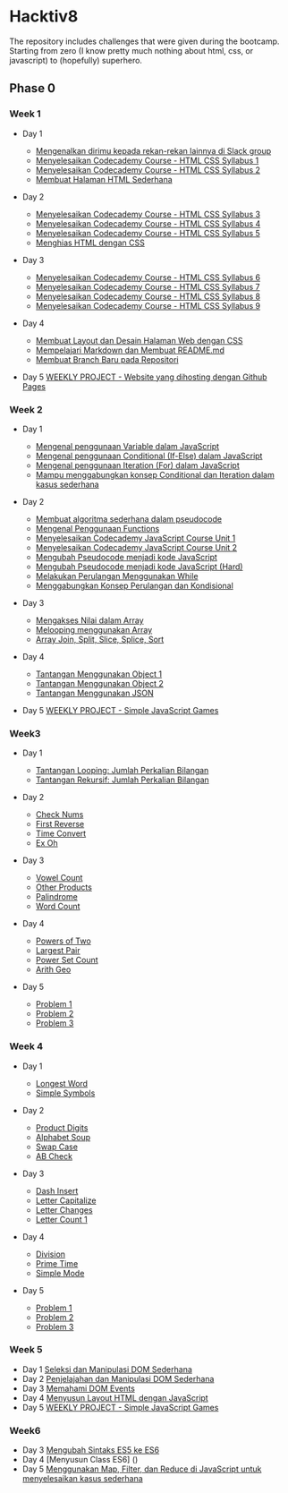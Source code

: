 # Hacktiv8
The repository includes challenges that were given during the bootcamp. Starting from zero (I know pretty much nothing about html, css, or javascript) to (hopefully) superhero.

## Phase 0

### Week 1
* Day 1
  * [Mengenalkan dirimu kepada rekan-rekan lainnya di Slack group](https://github.com/ingelieur/hacktiv8/blob/master/phase%200/w1/d1/Slack-Introduction-Shabrina-V-Inmas.png)
  * [Menyelesaikan Codecademy Course - HTML CSS Syllabus 1](https://github.com/ingelieur/hacktiv8/blob/master/phase%200/w1/d1/Codecademy-Unit-1.png)
  * [Menyelesaikan Codecademy Course - HTML CSS Syllabus 2](https://github.com/ingelieur/hacktiv8/blob/master/phase%200/w1/d1/Codecademy-Unit-2.png)
  * [Membuat Halaman HTML Sederhana](http://www.ingelieur.com/hacktiv8/phase%200/w1/d1/Membuat%20Halaman%20HTML%20Sederhana/index.html)

* Day 2
  * [Menyelesaikan Codecademy Course - HTML CSS Syllabus 3](https://github.com/ingelieur/hacktiv8/blob/master/phase%200/w1/d2/Codecademy-Unit-3.png)
  * [Menyelesaikan Codecademy Course - HTML CSS Syllabus 4](https://github.com/ingelieur/hacktiv8/blob/master/phase%200/w1/d2/Codecademy-Unit-4.png)
  * [Menyelesaikan Codecademy Course - HTML CSS Syllabus 5](https://github.com/ingelieur/hacktiv8/blob/master/phase%200/w1/d2/Codecademy-Unit-5.png)
  * [Menghias HTML dengan CSS](http://www.ingelieur.com/hacktiv8/phase%200/w1/d2/Menghias%20HTML%20dengan%20CSS/index.html)

* Day 3
  * [Menyelesaikan Codecademy Course - HTML CSS Syllabus 6](https://github.com/ingelieur/hacktiv8/blob/master/phase%200/w1/d3/Codecademy-Unit-6.png)
  * [Menyelesaikan Codecademy Course - HTML CSS Syllabus 7](https://github.com/ingelieur/hacktiv8/blob/master/phase%200/w1/d3/Codecademy-Unit-7.png)
  * [Menyelesaikan Codecademy Course - HTML CSS Syllabus 8](https://github.com/ingelieur/hacktiv8/blob/master/phase%200/w1/d3/Codecademy-Unit-8.png)
  * [Menyelesaikan Codecademy Course - HTML CSS Syllabus 9](https://github.com/ingelieur/hacktiv8/blob/master/phase%200/w1/d3/Codecademy-Unit-9.png)

* Day 4
  * [Membuat Layout dan Desain Halaman Web dengan CSS](http://www.ingelieur.com/hacktiv8/phase%200/w1/d4/Membuat%20Layout%20dan%20Desain%20Halaman%20Web%20dengan%20CSS/index.html)
  * [Mempelajari Markdown dan Membuat README.md](https://github.com/ingelieur/ingelieur.github.io/blob/master/README.md)
  * [Membuat Branch Baru pada Repositori](https://github.com/ingelieur/ingelieur.github.io/blob/development/README.md)

* Day 5 [WEEKLY PROJECT - Website yang dihosting dengan Github Pages](http://www.ingelieur.com/hacktiv8/phase%200/w1/d5/Weekly%20Project/index.html)

### Week 2
* Day 1
  * [Mengenal penggunaan Variable dalam JavaScript](https://github.com/ingelieur/hacktiv8/blob/master/phase%200/w2/d1/variable.js)
  * [Mengenal penggunaan Conditional (If-Else) dalam JavaScript](https://github.com/ingelieur/hacktiv8/blob/master/phase%200/w2/d1/proxytia.js)
  * [Mengenal penggunaan Iteration (For) dalam JavaScript](https://github.com/ingelieur/hacktiv8/blob/master/phase%200/w2/d1/iteration.js)
  * [Mampu menggabungkan konsep Conditional dan Iteration dalam kasus sederhana](https://github.com/ingelieur/hacktiv8/blob/master/phase%200/w2/d1/conditionalninteration.js)

* Day 2
  * [Membuat algoritma sederhana dalam pseudocode](https://github.com/ingelieur/hacktiv8/blob/master/phase%200/w2/d2/Pseudocode-Shabrina-Virta-Inmas.txt)
  * [Mengenal Penggunaan Functions](https://github.com/ingelieur/hacktiv8/blob/master/phase%200/w2/d2/Function-Shabrina-Virta-Inmas.txt)
  * [Menyelesaikan Codecademy JavaScript Course Unit 1](https://github.com/ingelieur/hacktiv8/blob/master/phase%200/w2/d2/Codecademy-JavaScript-Unit1-Shabrina-V-Inmas.png)
  * [Menyelesaikan Codecademy JavaScript Course Unit 2](https://github.com/ingelieur/hacktiv8/blob/master/phase%200/w2/d2/Codecademy-JavaScript-Unit2-Shabrina-V-Inmas.png.png)
  * [Mengubah Pseudocode menjadi kode JavaScript](https://github.com/ingelieur/hacktiv8/blob/master/phase%200/w2/d2/PseudocodetoJS.txt)
  * [Mengubah Pseudocode menjadi kode JavaScript (Hard)](https://github.com/ingelieur/hacktiv8/blob/master/phase%200/w2/d2/PseudocodetoJS_hard.txt)
  * [Melakukan Perulangan Menggunakan While](https://github.com/ingelieur/hacktiv8/blob/master/phase%200/w2/d2/while.js)
  * [Menggabungkan Konsep Perulangan dan Kondisional](https://github.com/ingelieur/hacktiv8/blob/master/phase%200/w2/d2/Proxytia_v2.js)

* Day 3
  * [Mengakses Nilai dalam Array](https://github.com/ingelieur/hacktiv8/blob/master/phase%200/w2/d3/mengakses-nilai-dalam-array.js)
  * [Melooping menggunakan Array](https://github.com/ingelieur/hacktiv8/blob/master/phase%200/w2/d3/looping-data-array.js)
  * [Array Join, Split, Slice, Splice, Sort](https://github.com/ingelieur/hacktiv8/blob/master/phase%200/w2/d3/built-in-func-pada-array.js)

* Day 4
  * [Tantangan Menggunakan Object 1](https://github.com/ingelieur/hacktiv8/blob/master/phase%200/w2/d4/object_1.js)
  * [Tantangan Menggunakan Object 2](https://github.com/ingelieur/hacktiv8/blob/master/phase%200/w2/d4/object_2.js)
  * [Tantangan Menggunakan JSON](https://github.com/ingelieur/hacktiv8/blob/master/phase%200/w2/d4/json.js)

* Day 5 [WEEKLY PROJECT - Simple JavaScript Games](https://github.com/ingelieur/hacktiv8/blob/master/phase%200/w2/d5/FinalProject.js)

### Week3
* Day 1
  * [Tantangan Looping: Jumlah Perkalian Bilangan](https://github.com/ingelieur/hacktiv8/blob/master/phase%200/w3/d1/looping.js)
  * [Tantangan Rekursif: Jumlah Perkalian Bilangan](https://github.com/ingelieur/hacktiv8/blob/master/phase%200/w3/d1/recursion.js)

* Day 2
  * [Check Nums](https://github.com/ingelieur/hacktiv8/blob/master/phase%200/w3/d2/CheckNums.js)
  * [First Reverse](https://github.com/ingelieur/hacktiv8/blob/master/phase%200/w3/d2/FirstReverse.js)
  * [Time Convert](https://github.com/ingelieur/hacktiv8/blob/master/phase%200/w3/d2/TimeConvert.js)
  * [Ex Oh](https://github.com/ingelieur/hacktiv8/blob/master/phase%200/w3/d2/ExOH.js)

* Day 3
  * [Vowel Count](https://github.com/ingelieur/hacktiv8/blob/master/phase%200/w3/d3/VowelCount.js)
  * [Other Products](https://github.com/ingelieur/hacktiv8/blob/master/phase%200/w3/d3/OtherProducts.js)
  * [Palindrome](https://github.com/ingelieur/hacktiv8/blob/master/phase%200/w3/d3/Palindrome.js)
  * [Word Count](https://github.com/ingelieur/hacktiv8/blob/master/phase%200/w3/d3/WordCount.js)

* Day 4
  * [Powers of Two](https://github.com/ingelieur/hacktiv8/blob/master/phase%200/w3/d4/PowersofTwo.js)
  * [Largest Pair](https://github.com/ingelieur/hacktiv8/blob/master/phase%200/w3/d4/LargestPair.js)
  * [Power Set Count](https://github.com/ingelieur/hacktiv8/blob/master/phase%200/w3/d4/PowerSetCount.js)
  * [Arith Geo](https://github.com/ingelieur/hacktiv8/blob/master/phase%200/w3/d4/ArithGeo.js)

* Day 5
  * [Problem 1](https://github.com/ingelieur/hacktiv8/blob/master/phase%200/w3/d5/livecoding_1.js)
  * [Problem 2](https://github.com/ingelieur/hacktiv8/blob/master/phase%200/w3/d5/livecoding_2.js)
  * [Problem 3](https://github.com/ingelieur/hacktiv8/blob/master/phase%200/w3/d5/livecoding_3.js)

### Week 4
* Day 1
  * [Longest Word](https://github.com/ingelieur/hacktiv8/blob/master/phase%200/w4/d1/LongestWord.js)
  * [Simple Symbols](https://github.com/ingelieur/hacktiv8/blob/master/phase%200/w4/d1/SimpleSymbols.js)

* Day 2
  * [Product Digits](https://github.com/ingelieur/hacktiv8/blob/master/phase%200/w4/d2/ProductDigits.js)
  * [Alphabet Soup](https://github.com/ingelieur/hacktiv8/blob/master/phase%200/w4/d2/AlphabetSoup.js)
  * [Swap Case](https://github.com/ingelieur/hacktiv8/blob/master/phase%200/w4/d2/SwapCase.js)
  * [AB Check](https://github.com/ingelieur/hacktiv8/blob/master/phase%200/w4/d2/ABCheck.js)

* Day 3
  * [Dash Insert](https://github.com/ingelieur/hacktiv8/blob/master/phase%200/w4/d3/DashInsert.js)
  * [Letter Capitalize](https://github.com/ingelieur/hacktiv8/blob/master/phase%200/w4/d3/LetterCapitalize.js)
  * [Letter Changes](https://github.com/ingelieur/hacktiv8/blob/master/phase%200/w4/d3/LetterChanges.js)
  * [Letter Count 1](https://github.com/ingelieur/hacktiv8/blob/master/phase%200/w4/d3/LetterCountI_2.js)

* Day 4
  * [Division](https://github.com/ingelieur/hacktiv8/blob/master/phase%200/w4/d4/Division.js)
  * [Prime Time](https://github.com/ingelieur/hacktiv8/blob/master/phase%200/w4/d4/PrimeTime.js)
  * [Simple Mode](https://github.com/ingelieur/hacktiv8/blob/master/phase%200/w4/d4/SimpleMode.js)

* Day 5
  * [Problem 1](https://github.com/ingelieur/hacktiv8/blob/master/phase%200/w4/d5/livecoding_1.js)
  * [Problem 2](https://github.com/ingelieur/hacktiv8/blob/master/phase%200/w4/d5/livecoding_2.js)
  * [Problem 3](https://github.com/ingelieur/hacktiv8/blob/master/phase%200/w4/d5/livecoding_3.js)
  
### Week 5
* Day 1 [Seleksi dan Manipulasi DOM Sederhana](http://www.ingelieur.com/hacktiv8/phase%200/w5/d1/index.html)
* Day 2 [Penjelajahan dan Manipulasi DOM Sederhana](http://www.ingelieur.com/hacktiv8/phase%200/w5/d2/index.html)
* Day 3 [Memahami DOM Events](http://www.ingelieur.com/hacktiv8/phase%200/w5/d3/form.html)
* Day 4 [Menyusun Layout HTML dengan JavaScript](http://www.ingelieur.com/hacktiv8/phase%200/w5/d4/index.html)
* Day 5 [WEEKLY PROJECT - Simple JavaScript Games]()

### Week6
* Day 3 [Mengubah Sintaks ES5 ke ES6]()
* Day 4 [Menyusun Class ES6] ()
* Day 5 [Menggunakan Map, Filter, dan Reduce di JavaScript untuk menyelesaikan kasus sederhana]()
